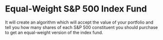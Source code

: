 # Equal-Weight S&P 500 Index Fund

It will create an algorithm which will accept the value of your portfolio and tell you how many shares of each S&P 500 constituent you should purchase to get an equal-weight version of the index fund.

